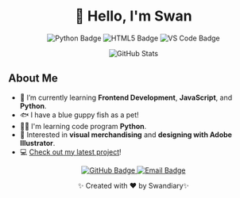 <h1 align="center">👋 Hello, I'm Swan </h1>

<p align="center">
  <img src="https://img.shields.io/badge/Code-Python-informational?style=flat&logo=python&color=2bbc8a" alt="Python Badge" />
  <!--img src="https://img.shields.io/badge/Code-JavaScript-informational?style=flat&logo=javascript&color=f7df1e" alt="JavaScript Badge" /-->
  <img src="https://img.shields.io/badge/Code-HTML5-informational?style=flat&logo=html5&color=E34F26" alt="HTML5 Badge" />
  <img src="https://img.shields.io/badge/Tools-VS_Code-informational?style=flat&logo=visual-studio-code&color=007ACC" alt="VS Code Badge" />
</p>

<p align="center">
  <img src="https://github-readme-stats.vercel.app/api?username=copycatcodex&show_icons=true&theme=radical" alt="GitHub Stats" />
</p>

## About Me

- 🌱 I’m currently learning **Frontend Development**, **JavaScript**, and **Python**.
- 🐟 I have a blue guppy fish as a pet!
- 👨‍💻 I'm learning code program **Python**.
- 🎨 Interested in **visual merchandising** and **designing with Adobe Illustrator**.
- 💻 [Check out my latest project](https://github.com/copycatcodex)!

<p align="center">
  <a href="https://github.com/copycatcodex">
    <img src="https://img.shields.io/badge/GitHub-Follow-informational?style=for-the-badge&logo=github&color=181717" alt="GitHub Badge" />
  </a>
  <a href="mailto:gaarandongdotcom@gmail.com">
    <img src="https://img.shields.io/badge/Email-Contact-informational?style=for-the-badge&logo=gmail&color=D14836" alt="Email Badge" />
  </a>
</p>

<p align="center">✨ Created with ❤️ by Swandiary✨</p>
